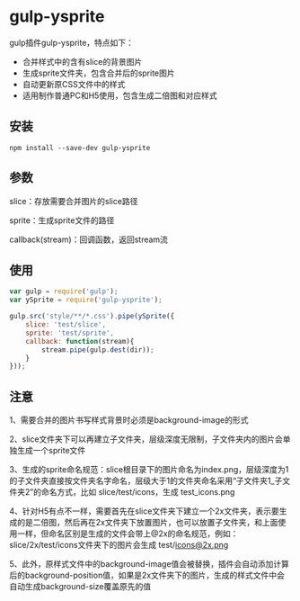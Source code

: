 # gulp-ysprite
gulp插件gulp-ysprite，特点如下：
* 合并样式中的含有slice的背景图片
* 生成sprite文件夹，包含合并后的sprite图片
* 自动更新原CSS文件中的样式
* 适用制作普通PC和H5使用，包含生成二倍图和对应样式
## 安装
```
npm install --save-dev gulp-ysprite
```
## 参数
slice：存放需要合并图片的slice路径

sprite：生成sprite文件的路径

callback(stream)：回调函数，返回stream流

## 使用
```Javascript
var gulp = require('gulp');
var ySprite = require('gulp-ysprite');

gulp.src('style/**/*.css').pipe(ySprite({
    slice: 'test/slice',
    sprite: 'test/sprite',
    callback: function(stream){
        stream.pipe(gulp.dest(dir));
    }
}));
```
## 注意
1、需要合并的图片书写样式背景时必须是background-image的形式

2、slice文件夹下可以再建立子文件夹，层级深度无限制，子文件夹内的图片会单独生成一个sprite文件

3、生成的sprite命名规范：slice根目录下的图片命名为index.png，层级深度为1的子文件夹直接按文件夹名字命名，层级大于1的文件夹命名采用“子文件夹1_子文件夹2”的命名方式，比如 slice/test/icons，生成 test_icons.png

4、针对H5有点不一样，需要首先在slice文件夹下建立一个2x文件夹，表示要生成的是二倍图，然后再在2x文件夹下放置图片，也可以放置子文件夹，和上面使用一样，但命名区别是生成的文件会带上@2x的命名规范，例如：slice/2x/test/icons文件夹下的图片会生成 test/icons@2x.png

5、此外，原样式文件中的background-image值会被替换，插件会自动添加计算后的background-position值，如果是2x文件夹下的图片，生成的样式文件中会自动生成background-size覆盖原先的值
